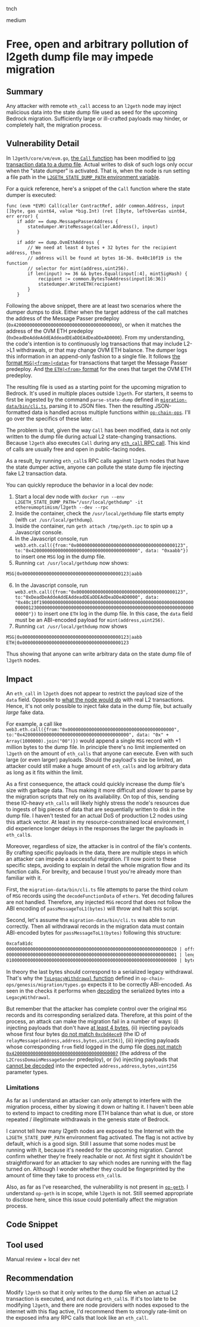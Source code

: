 tnch

medium

# Free, open and arbitrary pollution of l2geth dump file may impede migration

## Summary

Any attacker with remote `eth_call` access to an `l2geth` node may inject malicious data into the state dump file used as seed for the upcoming Bedrock migration. Sufficiently large or ill-crafted payloads may hinder, or completely halt, the migration process.

## Vulnerability Detail

In `l2geth/core/vm/evm.go`, [the `Call` function](https://github.com/ethereum-optimism/optimism/blob/3c3e1a88b234a68bcd59be0c123d9f3cc152a91e/l2geth/core/vm/evm.go#L206) has been modified to [log transaction data to a dump file](https://github.com/ethereum-optimism/optimism/blob/3c3e1a88b234a68bcd59be0c123d9f3cc152a91e/l2geth/core/vm/evm.go#L207-L219). Actual writes to disk of such logs only occur when the "state dumper" is activated. That is, when the node is run setting a file path in the [`L2GETH_STATE_DUMP_PATH` environment variable](https://github.com/ethereum-optimism/optimism/blob/3c3e1a88b234a68bcd59be0c123d9f3cc152a91e/l2geth/statedumper/dumper.go#L19-L20).

For a quick reference, here's a snippet of the `Call` function where the state dumper is executed:

```golang
func (evm *EVM) Call(caller ContractRef, addr common.Address, input []byte, gas uint64, value *big.Int) (ret []byte, leftOverGas uint64, err error) {
	if addr == dump.MessagePasserAddress {
		statedumper.WriteMessage(caller.Address(), input)
	}

	if addr == dump.OvmEthAddress {
		// We need at least 4 bytes + 32 bytes for the recipient address, then
		// address will be found at bytes 16-36. 0x40c10f19 is the function
		// selector for mint(address,uint256).
		if len(input) >= 36 && bytes.Equal(input[:4], mintSigHash) {
			recipient := common.BytesToAddress(input[16:36])
			statedumper.WriteETH(recipient)
		}
	}
```

Following the above snippet, there are at least two scenarios where the dumper dumps to disk. Either when the target address of the call matches the address of the Message Passer predeploy (`0x4200000000000000000000000000000000000000`), or when it matches the address of the OVM ETH predeploy (`0xDeadDeAddeAddEAddeadDEaDDEAdDeaDDeAD0000`). From my understanding, the code's intention is to continuously log transactions that may include L2->L1 withdrawals, or that may change OVM ETH balance. The dumper logs this information in an append-only fashion to a single file. It follows [the format `MSG|<from>|<data>`](https://github.com/ethereum-optimism/optimism/blob/3c3e1a88b234a68bcd59be0c123d9f3cc152a91e/l2geth/statedumper/dumper.go#L58) for transactions that target the Message Passer predeploy. And [the `ETH|<from>` format](https://github.com/ethereum-optimism/optimism/blob/3c3e1a88b234a68bcd59be0c123d9f3cc152a91e/l2geth/statedumper/dumper.go#L50) for the ones that target the OVM ETH predeploy.

The resulting file is used as a starting point for the upcoming migration to Bedrock. It's used in multiple places outside `l2geth`. For starters, it seems to first be ingested by the command `parse-state-dump` defined in [`migration-data/bin/cli.ts`](https://github.com/ethereum-optimism/optimism/blob/a49e1040b50f4eb465235367695bffe19eefe903/packages/migration-data/bin/cli.ts#L18), parsing it to JSON files. Then the resulting JSON-formatted data is handled across multiple functions within [`op-chain-ops`](https://github.com/ethereum-optimism/optimism/tree/develop/op-chain-ops). I'll go over the specifics of these later.

The problem is that, given the way `Call` has been modified, data is not only written to the dump file during actual L2 state-changing transactions. Because `l2geth` also executes `Call` during any [`eth_call` RPC call](https://ethereum.org/en/developers/docs/apis/json-rpc/#eth_call). This kind of calls are usually free and open in public-facing nodes.

As a result, by running `eth_call`s RPC calls against `l2geth` nodes that have the state dumper active, anyone can pollute the state dump file injecting fake L2 transaction data.

You can quickly reproduce the behavior in a local dev node:

1) Start a local dev node with `docker run --env L2GETH_STATE_DUMP_PATH="/usr/local/gethdump" -it ethereumoptimism/l2geth --dev --rpc`
2) Inside the container, check the `/usr/local/gethdump` file starts empty (with `cat /usr/local/gethdump`).
3) Inside the container, run `geth attach /tmp/geth.ipc` to spin up a Javascript console.
4) In the Javascript console, run `web3.eth.call({from:"0x0000000000000000000000000000000000000123", to:"0x4200000000000000000000000000000000000000", data: "0xaabb"})` to insert one `MSG` log in the dump file.
5) Running `cat /usr/local/gethdump` now shows:

```txt
MSG|0x0000000000000000000000000000000000000123|aabb
```
6) In the Javascript console, run `web3.eth.call({from:"0x0000000000000000000000000000000000000123", to:"0xDeadDeAddeAddEAddeadDEaDDEAdDeaDDeAD0000", data: "0x40c10f1900000000000000000000000000000000000000000000000000000000000001230000000000000000000000000000000000000000000000000000000000000000"})` to insert one `ETH` log in the dump file. In this case, the `data` field must be an ABI-encoded payload for `mint(address,uint256)`.
5) Running `cat /usr/local/gethdump` now shows

```txt
MSG|0x0000000000000000000000000000000000000123|aabb
ETH|0x0000000000000000000000000000000000000123
```

Thus showing that anyone can write arbitrary data on the state dump file of `l2geth` nodes.

## Impact

An `eth_call` in `l2geth` does not appear to restrict the payload size of the `data` field. Opposite to [what the node would do](https://github.com/ethereum-optimism/optimism/blob/3c3e1a88b234a68bcd59be0c123d9f3cc152a91e/l2geth/eth/api_backend.go#L309) with real L2 transactions. Hence, it's not only possible to inject fake data in the dump file, but actually _large_ fake data.

For example, a call like `web3.eth.call({from:"0x0000000000000000000000000000000000000000", to:"0x4200000000000000000000000000000000000000", data: "0x" + Array(1000000).join("00")})` would append a single `MSG` record with +1 million bytes to the dump file. In principle there's no limit implemented on `l2geth` on the amount of `eth_calls` that anyone can execute. Even with such large (or even larger) payloads. Should the payload's size be limited, an attacker could still make a huge amount of `eth_calls` and log arbitrary data as long as it fits within the limit.

As a first consequence, the attack could quickly increase the dump file's size with garbage data. Thus making it more difficult and slower to parse by the migration scripts that rely on its availability. On top of this, sending these IO-heavy `eth_calls` will likely highly stress the node's resources due to ingests of big pieces of data that are sequentially written to disk in the dump file. I haven't tested for an actual DoS of production L2 nodes using this attack vector. At least in my resource-constrained local environment, I did experience longer delays in the responses the larger the payloads in `eth_call`s.

Moreover, regardless of size, the attacker is in control of the file's contents. By crafting specific payloads in the data, there are multiple steps in which an attacker can impede a successful migration. I'll now point to these specific steps, avoiding to explain in detail the whole migration flow and its function calls. For brevity, and because I trust you're already more than familiar with it.

First, the `migration-data/bin/cli.ts` file attempts to parse the third colum of `MSG` records using the `decodeFunctionData` of `ethers`. Yet decoding failures are not handled. Therefore, any injected `MSG` record that does not follow the ABI encoding of `passMessageToL1(bytes)` will throw and halt this script.

Second, let's assume the `migration-data/bin/cli.ts` was able to run correctly. Then all withdrawal records in the migration data must contain ABI-encoded bytes for `passMessageToL1(bytes)` following this structure:

```txt
0xcafa81dc
0000000000000000000000000000000000000000000000000000000000000020 | offset
0000000000000000000000000000000000000000000000000000000000000001 | length
0100000000000000000000000000000000000000000000000000000000000000 | bytes
```

In theory the last bytes should correspond to a serialized legacy withdrawal. That's why the [`ToLegacyWithdrawal` function](https://github.com/ethereum-optimism/optimism/blob/a49e1040b50f4eb465235367695bffe19eefe903/op-chain-ops/genesis/migration/types.go#L43) defined in `op-chain-ops/genesis/migration/types.go` expects it to be correctly ABI-encoded. As seen in the checks it performs when [decoding](https://github.com/ethereum-optimism/optimism/blob/a49e1040b50f4eb465235367695bffe19eefe903/op-chain-ops/crossdomain/legacy_withdrawal.go#L54) the serialized bytes into a `LegacyWithdrawal`.

But remember that the attacker has complete control over the original `MSG` records and its corresponding serialized data. Therefore, at this point of the process, an attack can make the migration fail in a number of ways: (i) injecting payloads that don't have [at least 4 bytes](https://github.com/ethereum-optimism/optimism/blob/a49e1040b50f4eb465235367695bffe19eefe903/op-chain-ops/crossdomain/legacy_withdrawal.go#L55-L56), (ii) injecting payloads whose first four bytes [do not match `0xcbd4ece9`](https://github.com/ethereum-optimism/optimism/blob/a49e1040b50f4eb465235367695bffe19eefe903/op-chain-ops/crossdomain/legacy_withdrawal.go#L60-L61) (the ID of `relayMessage(address,address,bytes,uint256)`), (iii) injecting payloads whose corresponding `from` field logged in the dump file [does not match `0x4200000000000000000000000000000000000007`](https://github.com/ethereum-optimism/optimism/blob/a49e1040b50f4eb465235367695bffe19eefe903/op-chain-ops/crossdomain/legacy_withdrawal.go#L65-L66) (the address of the `L2CrossDomainMessageSender` predeploy), or (iv) injecting payloads that [cannot be decoded](https://github.com/ethereum-optimism/optimism/blob/a49e1040b50f4eb465235367695bffe19eefe903/op-chain-ops/crossdomain/legacy_withdrawal.go#L83-L98) into the expected `address,address,bytes,uint256` parameter types.

### Limitations

As far as I understand an attacker can only attempt to interfere with the migration process, either by slowing it down or halting it. I haven't been able to extend to impact to crediting more ETH balance than what is due, or store repeated / illegitimate withdrawals in the genesis state of Bedrock.

I cannot tell how many l2geth nodes are exposed to the Internet with the `L2GETH_STATE_DUMP_PATH` environment flag activated. The flag is not active by default, which is a good sign. Still I assume that some nodes must be running with it, because it's needed for the upcoming migration. Cannot confirm whether they're freely reachable or not. At first sight it shouldn't be straightforward for an attacker to say which nodes are running with the flag turned on. Although I wonder whether they could be fingerprinted by the amount of time they take to process `eth_call`s.

Also, as far as I've researched, the vulnerability is not present in [`op-geth`](https://github.com/ethereum-optimism/op-geth). I understand `op-geth` is in scope, while `l2geth` is not. Still seemed appropriate to disclose here, since this issue could potentially affect the migration process.

## Code Snippet

## Tool used

Manual review + local dev net

## Recommendation

Modify `l2geth` so that it only writes to the dump file when an actual L2 transaction is executed, and not during `eth_call`s. If it's too late to be modifying `l2geth`, and there are node providers with nodes exposed to the internet with this flag active, I'd recommend them to strongly rate-limit on the exposed infra any RPC calls that look like an `eth_call`.
